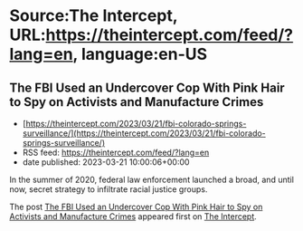 # Source:The Intercept, URL:https://theintercept.com/feed/?lang=en, language:en-US

## The FBI Used an Undercover Cop With Pink Hair to Spy on Activists and Manufacture Crimes
 - [https://theintercept.com/2023/03/21/fbi-colorado-springs-surveillance/](https://theintercept.com/2023/03/21/fbi-colorado-springs-surveillance/)
 - RSS feed: https://theintercept.com/feed/?lang=en
 - date published: 2023-03-21 10:00:06+00:00

<p>In the summer of 2020, federal law enforcement launched a broad, and until now, secret strategy to infiltrate racial justice groups.</p>
<p>The post <a href="https://theintercept.com/2023/03/21/fbi-colorado-springs-surveillance/" rel="nofollow">The FBI Used an Undercover Cop With Pink Hair to Spy on Activists and Manufacture Crimes</a> appeared first on <a href="https://theintercept.com" rel="nofollow">The Intercept</a>.</p>

